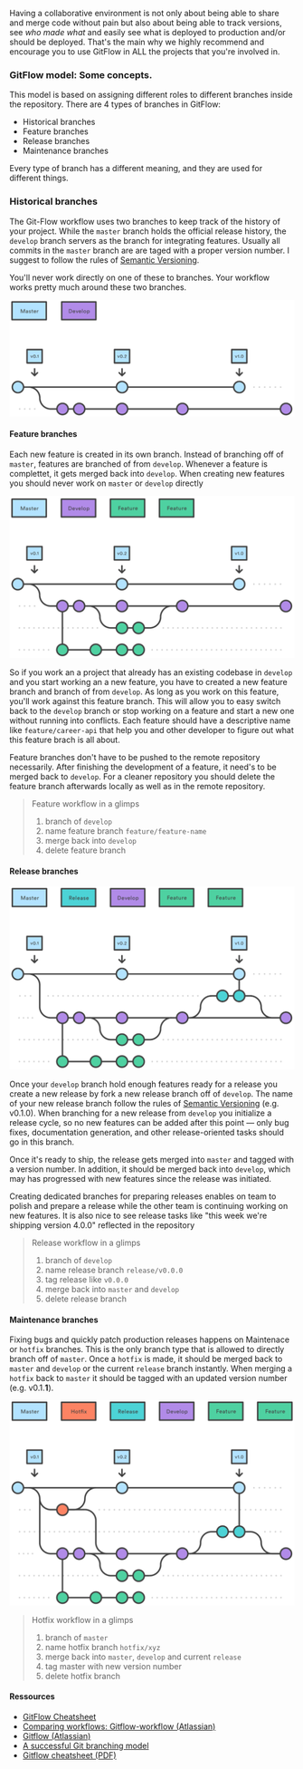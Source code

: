 Having a collaborative environment is not only about being able to share and
merge code without pain but also about being able to track versions, see _who made what_
and easily see what is deployed to production and/or should be deployed. That's the
main why we highly recommend and encourage you to use GitFlow in ALL the projects
that you're involved in.


### GitFlow model: Some concepts.

This model is based on assigning different roles to different branches inside the
repository. There are 4 types of branches in GitFlow:
* Historical branches
* Feature branches
* Release branches
* Maintenance branches

Every type of branch has a different meaning, and they are used for different things.


### Historical branches

The Git-Flow workflow uses two branches to keep track of the history of your project. While the `master` branch holds the official release history, the `develop` branch servers as the branch for integrating features. Usually all commits in the `master` branch are are taged with a proper version number. I suggest to follow the rules of [Semantic Versioning](http://semver.org/).

You'll never work directly on one of these to branches. Your workflow works pretty much around these two branches.


![Git workflow schema](./img/content/collaboration/historical-branches.svg "Git workflow schema")



#### Feature branches

Each new feature is created in its own branch. Instead of branching off of `master`, features are branched of from `develop`. Whenever a feature is complettet, it gets merged back into `develop`. When creating new features you should never work on `master` or `develop` directly

![Git workflow schema](./img/content/collaboration/feature-branches.svg "Git workflow schema")

So if you work an a project that already has an existing codebase in `develop` and you start working an a new feature, you have to created a new feature branch and branch of from `develop`. As long as you work on this feature, you'll work against this feature branch. This will allow you to easy switch back to the `develop` branch or stop working on a feature and start a new one without running into conflicts. Each feature should have a descriptive name like `feature/career-api` that help you and other developer to figure out what this feature brach is all about.

Feature branches don't have to be pushed to the remote repository necessarily. After finishing the development of a feature, it need's to be merged back to `develop`. For a cleaner repository you should delete the feature branch afterwards locally as well as in the remote repository.

> Feature workflow in a glimps
> 1. branch of `develop`
> 2. name feature branch `feature/feature-name`
> 4. merge back into `develop`
> 5. delete feature branch



#### Release branches

![Git workflow schema](./img/content/collaboration/release-branches.svg "Git workflow schema")

Once your `develop` branch hold enough features ready for a release you create a new release by fork a new release branch off of `develop`. The name of your new release branch follow the rules of [Semantic Versioning](http://semver.org/) (e.g. v0.1.0). When branching for a new release from `develop` you initialize a release cycle, so no new features can be added after this point — only bug fixes, documentation generation, and other release-oriented tasks should go in this branch.

Once it's ready to ship, the release gets merged into `master` and tagged with a version number. In addition, it should be merged back into `develop`, which may has progressed with new features since the release was initiated.

Creating dedicated branches for preparing releases enables on team to polish and prepare a release while the other team is continuing working on new features. It is also nice to see release tasks like "this week we're shipping version 4.0.0" reflected in the repository

> Release workflow in a glimps
> 1. branch of `develop`
> 2. name release branch `release/v0.0.0`
> 3. tag release like `v0.0.0`
> 4. merge back into `master` and `develop`
> 5. delete release branch



#### Maintenance branches

Fixing bugs and quickly patch production releases happens on Maintenace or `hotfix` branches. This is the only branch type that is allowed to directly branch off of `master`. Once a `hotfix` is made, it should be merged back to `master` and `develop` or the current `release` branch instantly. When merging a `hotfix` back to `master` it should be tagged with an updated version number (e.g. v0.1.**1**).

![Git workflow schema](./img/content/collaboration/maintenance-branches.svg "Git workflow schema")


> Hotfix workflow in a glimps
> 1. branch of `master`
> 2. name hotfix branch `hotfix/xyz`
> 4. merge back into `master`, `develop` and current `release`
> 3. tag master with new version number
> 5. delete hotfix branch




#### Ressources

* [GitFlow Cheatsheet](http://danielkummer.github.io/git-flow-cheatsheet/)
* [Comparing workflows: Gitflow-workflow (Atlassian)](https://www.atlassian.com/git/tutorials/comparing-workflows/gitflow-workflow)
* [Gitflow (Atlassian)](https://www.atlassian.com/pt/git/workflows#!workflow-gitflow)
* [A successful Git branching model](http://nvie.com/posts/a-successful-git-branching-model/)
* [Gitflow cheatsheet (PDF)](http://www.marvinlabs.com/wp-content/uploads/2013/06/git-flow-cheatsheet.pdf)
